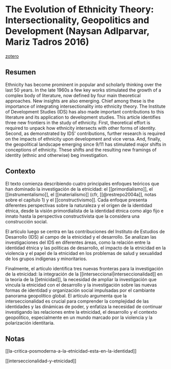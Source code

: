 # The Evolution of Ethnicity Theory: Intersectionality, Geopolitics and Development (Naysan Adlparvar, Mariz Tadros 2016)
[zotero](zotero://select/items/@adlparvar&tadros2016)

## Resumen
Ethnicity has become prominent in popular and scholarly thinking over the last 50 years. In the late 1960s a few key works stimulated the growth of a complex body of literature, now defined by four main theoretical approaches. New insights are also emerging. Chief among these is the importance of integrating intersectionality into ethnicity theory. The Institute of Development Studies (IDS) has also made important contributions to this literature and its application to development studies. This article identifies three new frontiers in the study of ethnicity. First, theoretical effort is required to unpack how ethnicity intersects with other forms of identity. Second, as demonstrated by IDS' contributions, further research is required on the impacts of ethnicity upon development and vice versa. And, finally, the geopolitical landscape emerging since 9/11 has stimulated major shifts in conceptions of ethnicity. These shifts and the resulting new framings of identity (ethnic and otherwise) beg investigation.

## Contexto
El texto comienza describiendo cuatro principales enfoques teóricos que han dominado la investigación de la etnicidad: el [[primordialismo]], el [[instrumentalismo]], el [[materialismo]] (cfr, [[@restrepo2004a]], notas sobre el capítulo 1) y el [[constructivismo]]. Cada enfoque presenta diferentes perspectivas sobre la naturaleza y el origen de la identidad étnica, desde la visión primordialista de la identidad étnica como algo fijo e innato hasta la perspectiva constructivista que la considera una construcción social.

El artículo luego se centra en las contribuciones del Instituto de Estudios de Desarrollo (IDS) al campo de la etnicidad y el desarrollo. Se analizan las investigaciones del IDS en diferentes áreas, como la relación entre la identidad étnica y las políticas de desarrollo, el impacto de la etnicidad en la violencia y el papel de la etnicidad en los problemas de salud y sexualidad de los grupos indígenas y minoritarios.

Finalmente, el artículo identifica tres nuevas fronteras para la investigación de la etnicidad: la integración de la [[interseccional|interseccionalidad]] en la teoría de la [[etnicidad]], la necesidad de ampliar la investigación que vincula la etnicidad con el desarrollo y la investigación sobre las nuevas formas de identidad y organización social impulsadas por el cambiante panorama geopolítico global. El artículo argumenta que la interseccionalidad es crucial para comprender la complejidad de las identidades y las dinámicas de poder, y enfatiza la necesidad de continuar investigando las relaciones entre la etnicidad, el desarrollo y el contexto geopolítico, especialmente en un mundo marcado por la violencia y la polarización identitaria.

## Notas

[[la-critica-posmoderna-a-la-etnicidad-esta-en-la-identidad]]

[[interseccionalidad-y-etnicidad]]
